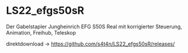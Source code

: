 # LS22_efgs50sR

Der Gabelstapler Jungheinrich EFG S50S Real
mit korrigierter Steuerung, Animation, Freihub, Teleskop


direktdownload  -> https://github.com/s4t4n/LS22_efgs50sR/releases/
